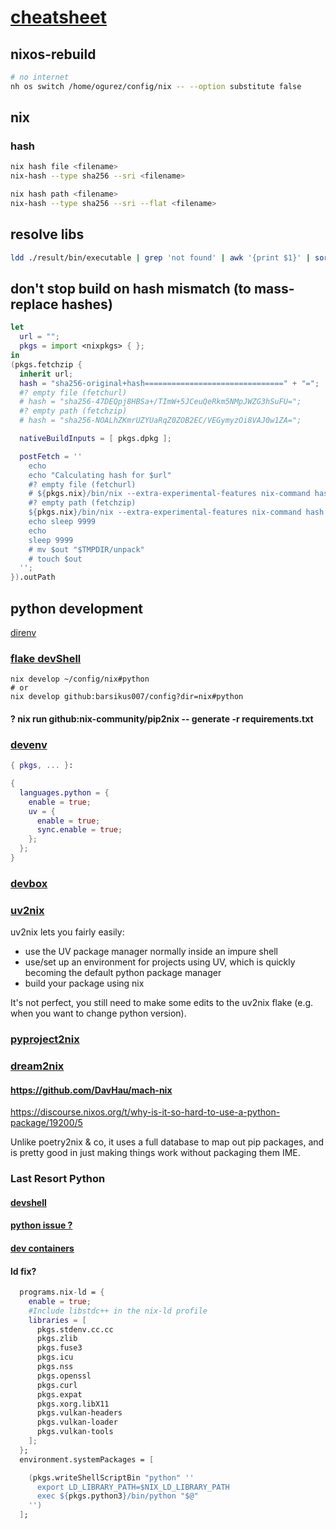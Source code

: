 # [cheatsheet](./README.md)

## nixos-rebuild

```bash
# no internet
nh os switch /home/ogurez/config/nix -- --option substitute false
```

## nix

### hash

```bash
nix hash file <filename>
nix-hash --type sha256 --sri <filename>

nix hash path <filename>
nix-hash --type sha256 --sri --flat <filename>
```

## resolve libs

```bash
ldd ./result/bin/executable | grep 'not found' | awk '{print $1}' | sort -u | xargs -I {} sh -c 'echo "Lib: {}"; nix-locate "{}"'
```

## don't stop build on hash mismatch (to mass-replace hashes)

```nix
let
  url = "";
  pkgs = import <nixpkgs> { };
in
(pkgs.fetchzip {
  inherit url;
  hash = "sha256-original+hash===============================" + "=";
  #? empty file (fetchurl)
  # hash = "sha256-47DEQpj8HBSa+/TImW+5JCeuQeRkm5NMpJWZG3hSuFU=";
  #? empty path (fetchzip)
  # hash = "sha256-NOALhZKmrUZYUaRqZ0ZOB2EC/VEGymyzOi8VAJ0w1ZA=";

  nativeBuildInputs = [ pkgs.dpkg ];

  postFetch = ''
    echo
    echo "Calculating hash for $url"
    #? empty file (fetchurl)
    # ${pkgs.nix}/bin/nix --extra-experimental-features nix-command hash file "$out"
    #? empty path (fetchzip)
    ${pkgs.nix}/bin/nix --extra-experimental-features nix-command hash path "$out"
    echo sleep 9999
    echo
    sleep 9999
    # mv $out "$TMPDIR/unpack"
    # touch $out
  '';
}).outPath
```

## python development

[direnv](https://devenv.sh/automatic-shell-activation/)

### [flake devShell](flake.nix)

```shell
nix develop ~/config/nix#python
# or
nix develop github:barsikus007/config?dir=nix#python
```

#### ? nix run github:nix-community/pip2nix -- generate -r requirements.txt

### [devenv](https://devenv.sh/getting-started/)

```nix
{ pkgs, ... }:

{
  languages.python = {
    enable = true;
    uv = {
      enable = true;
      sync.enable = true;
    };
  };
}
```

### [devbox](https://www.jetify.com/devbox/)

### [uv2nix](https://pyproject-nix.github.io/uv2nix/usage/hello-world.html)

uv2nix lets you fairly easily:

- use the UV package manager normally inside an impure shell
- use/set up an environment for projects using UV, which is quickly becoming the default python package manager
- build your package using nix

It's not perfect, you still need to make some edits to the uv2nix flake (e.g. when you want to change python version).

### [pyproject2nix](https://wiki.nixos.org/wiki/Python#With_pyproject.toml)

### [dream2nix](https://dream2nix.dev/guides/pip/)

#### <https://github.com/DavHau/mach-nix>
<https://discourse.nixos.org/t/why-is-it-so-hard-to-use-a-python-package/19200/5>

Unlike poetry2nix & co, it uses a full database to map out pip packages, and is pretty good in just making things work without packaging them IME.

### Last Resort Python

#### [devshell](https://numtide.github.io/devshell/getting_started.html)

#### [python issue ?](https://github.com/numtide/devshell/issues/172#issuecomment-1094675420)

#### [dev containers](https://containers.dev/)

#### ld fix?

```nix
  programs.nix-ld = {
    enable = true;
    #Include libstdc++ in the nix-ld profile
    libraries = [
      pkgs.stdenv.cc.cc
      pkgs.zlib
      pkgs.fuse3
      pkgs.icu
      pkgs.nss
      pkgs.openssl
      pkgs.curl
      pkgs.expat
      pkgs.xorg.libX11
      pkgs.vulkan-headers
      pkgs.vulkan-loader
      pkgs.vulkan-tools
    ];
  };
  environment.systemPackages = [

    (pkgs.writeShellScriptBin "python" ''
      export LD_LIBRARY_PATH=$NIX_LD_LIBRARY_PATH
      exec ${pkgs.python3}/bin/python "$@"
    '')
  ];
```
